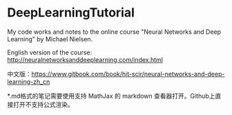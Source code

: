 # DeepLearningTutorial

My code works and notes to the online course "Neural Networks and Deep Learning" by Michael Nielsen.

English version of the course: http://neuralnetworksanddeeplearning.com/index.html

中文版：https://www.gitbook.com/book/hit-scir/neural-networks-and-deep-learning-zh_cn

*.md格式的笔记需要使用支持 MathJax 的 markdown 查看器打开。Github上直接打开不支持公式渲染。
